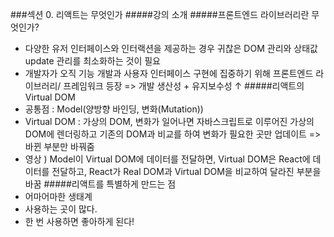 ###섹션 0. 리액트는 무엇인가
#####강의 소개
#####프론트엔드 라이브러리란 무엇인가?

 - 다양한 유저 인터페이스와 인터랙션을 제공하는 경우 귀찮은 DOM 관리와 상태값 update 관리를 최소화하는 것이 필요 
 - 개발자가 오직 기능 개발과 사용자 인터페이스 구현에 집중하기 위해 프론트엔드 라이브러리/ 프레임워크 등장
=> 개발 생산성 + 유지보수성 ↑
#####리액트의 Virtual DOM
 - 공통점 : Model(양방향 바인딩, 변화(Mutation))
 - Virtual DOM : 가상의 DOM, 변화가 일어나면 자바스크립트로 이루어진 가상의 DOM에 렌더링하고 기존의 DOM과 비교를 하여 변화가 필요한 곳만 업데이트 => 바뀐 부분만 바꿔줌
 - 영상 ) Model이 Virtual DOM에 데이터를 전달하면, Virtual DOM은 React에 데이터를 전달하고, React가 Real DOM과 Virtual DOM을 비교하여 달라진 부분을 바꿈
#####리액트를 특별하게 만드는 점
 - 어마어마한 생태계
 - 사용하는 곳이 많다.
 - 한 번 사용하면 좋아하게 된다!